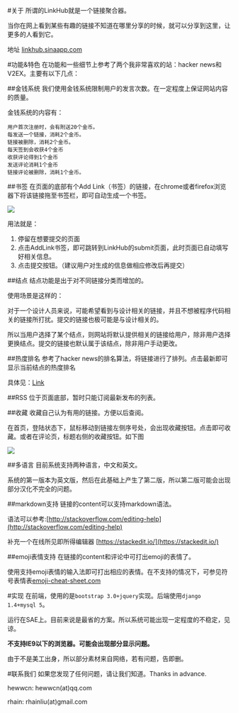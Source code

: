 #关于
所谓的LinkHub就是一个链接聚合器。 

当你在网上看到某些有趣的链接不知道在哪里分享的时候，就可以分享到这里，让更多的人看到它。

地址 [linkhub.sinaapp.com](http://linkhub.sinaapp.com)

#功能&特色
在功能和一些细节上参考了两个我非常喜欢的站：hacker news和V2EX。主要有以下几点：

##金钱系统
我们使用金钱系统限制用户的发言次数。在一定程度上保证网站内容的质量。

金钱系统的内容有：
```
用户首次注册时，会有附送20个金币。
每发送一个链接，消耗2个金币。
链接被删除，消耗2个金币。
每天签到会收获4个金币
收获评论得到1个金币
发送评论消耗1个金币
链接评论被删除，消耗1个金币。
```

##书签
在页面的底部有个Add Link（书签）的链接，在chrome或者firefox浏览器下将该链接拖至书签栏，即可自动生成一个书签。

![](http://ww4.sinaimg.cn/large/65402ea9gw1eazrqivkkzj20ge03ct8s.jpg)

用法就是：
  1.  停留在想要提交的页面
  2.  点击AddLink书签，即可跳转到LinkHub的submit页面，此时页面已自动填写好相关信息。
  3.  点击提交按钮。（建议用户对生成的信息做相应修改后再提交）

##结点
结点功能是出于对不同链接分类而增加的。

使用场景是这样的：

对于一个设计人员来说，可能希望看到与设计相关的链接，并且不想被程序代码相关的链接所打扰。提交的链接也极可能是与设计相关的。

所以当用户选择了某个结点，则网站将默认提供相关的链接给用户，除非用户选择更换结点。提交的链接也默认属于该结点，除非用户手动更改。

##热度排名
参考了hacker news的排名算法，将链接进行了排列。点击最新即可显示当前结点的热度排名

具体见：[Link](http://www.ruanyifeng.com/blog/2012/02/ranking_algorithm_hacker_news.html)

##RSS
位于页面底部，暂时只能订阅最新发布的列表。

##收藏
收藏自己认为有用的链接。方便以后查阅。

在首页，登陆状态下，鼠标移动到链接左侧序号处，会出现收藏按钮。点击即可收藏。或者在评论页，标题右侧的收藏按钮。如下图

![](http://ww2.sinaimg.cn/large/65402ea9gw1eazrpxa89cj20i1055aah.jpg)

##多语言
目前系统支持两种语言，中文和英文。

系统的第一版本为英文版，然后在此基础上产生了第二版，所以第二版可能会出现部分汉化不完全的问题。

##markdown支持
链接的content可以支持markdown语法。

语法可以参考:[http://stackoverflow.com/editing-help](http://stackoverflow.com/editing-help)

补充一个在线所见即所得编辑器 [https://stackedit.io/](https://stackedit.io/)

##emoji表情支持
在链接的content和评论中可打出emoji的表情了。

使用支持emoji表情的输入法即可打出相应的表情。在不支持的情况下，可参见符号表情表[emoji-cheat-sheet.com](http://emoji-cheat-sheet.com)


#实现
在前端，使用的是```bootstrap 3.0+jquery```实现。后端使用```django 1.4+mysql 5```。

运行在SAE上。目前来说是最省的方案。所以系统可能出现一定程度的不稳定，见谅。

**不支持IE9以下的浏览器。可能会出现部分显示问题。**

由于不是美工出身，所以部分素材来自网络，若有问题，告即删。

#联系我们
如果您发现了任何问题，请让我们知道。Thanks in advance.

hewwcn: hewwcn(at)qq.com

rhain: rhainliu(at)gmail.com
